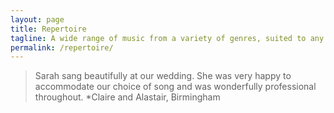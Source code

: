 ```yaml
---
layout: page
title: Repertoire
tagline: A wide range of music from a variety of genres, suited to any occasion
permalink: /repertoire/
---
```

> Sarah sang beautifully at our wedding. She was very happy to accommodate our choice of song and was wonderfully professional throughout.
*Claire and Alastair, Birmingham